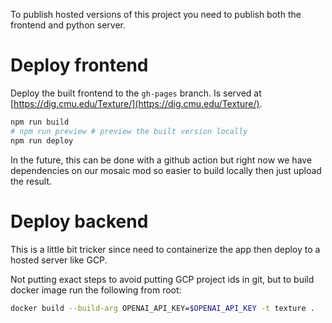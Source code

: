 To publish hosted versions of this project you need to publish both the frontend and python server.

# Deploy frontend

Deploy the built frontend to the `gh-pages` branch. Is served at [https://dig.cmu.edu/Texture/](https://dig.cmu.edu/Texture/).

```bash
npm run build
# npm run preview # preview the built version locally
npm run deploy
```

In the future, this can be done with a github action but right now we have dependencies on our mosaic mod so easier to build locally then just upload the result.

# Deploy backend

This is a little bit tricker since need to containerize the app then deploy to a hosted server like GCP.

Not putting exact steps to avoid putting GCP project ids in git, but to build docker image run the following from root:

```bash
docker build --build-arg OPENAI_API_KEY=$OPENAI_API_KEY -t texture .
```
